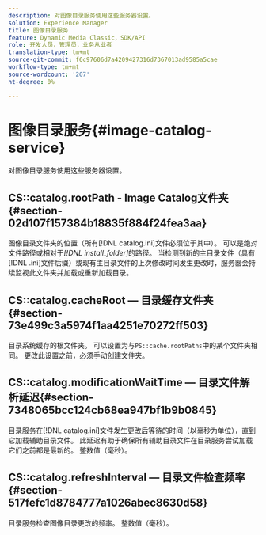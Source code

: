 ```yaml
---
description: 对图像目录服务使用这些服务器设置。
solution: Experience Manager
title: 图像目录服务
feature: Dynamic Media Classic，SDK/API
role: 开发人员，管理员，业务从业者
translation-type: tm+mt
source-git-commit: f6c97606d7a4209427316d7367013ad9585a5cae
workflow-type: tm+mt
source-wordcount: '207'
ht-degree: 0%

---
```



# 图像目录服务{#image-catalog-service}

对图像目录服务使用这些服务器设置。

## CS::catalog.rootPath - Image Catalog文件夹{#section-02d107f157384b18835f884f24fea3aa}

图像目录文件夹的位置（所有[!DNL catalog.ini]文件必须位于其中）。 可以是绝对文件路径或相对于&#x200B;*[!DNL install_folder]*&#x200B;的路径。 当检测到新的主目录文件（具有[!DNL .ini]文件后缀）或现有主目录文件的上次修改时间发生更改时，服务器会持续监视此文件夹并加载或重新加载目录。

## CS::catalog.cacheRoot — 目录缓存文件夹{#section-73e499c3a5974f1aa4251e70272ff503}

目录系统缓存的根文件夹。 可以设置为与`PS::cache.rootPaths`中的某个文件夹相同。 更改此设置之前，必须手动创建文件夹。

## CS::catalog.modificationWaitTime — 目录文件解析延迟{#section-7348065bcc124cb68ea947bf1b9b0845}

目录服务在[!DNL catalog.ini]文件发生更改后等待的时间（以毫秒为单位），直到它加载辅助目录文件。 此延迟有助于确保所有辅助目录文件在目录服务尝试加载它们之前都是最新的。 整数值（毫秒）。

## CS::catalog.refreshInterval — 目录文件检查频率{#section-517fefc1d8784777a1026abec8630d58}

目录服务检查图像目录更改的频率。 整数值（毫秒）。
